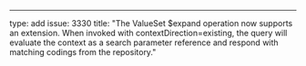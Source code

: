 ---
type: add
issue: 3330
title: "The ValueSet $expand operation now supports an extension.  When invoked with contextDirection=existing, 
the query will evaluate the context as a search parameter reference and respond with
matching codings from the repository."
